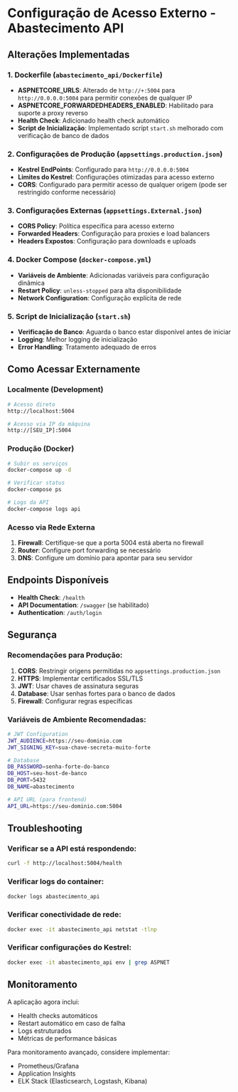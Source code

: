 # Configuração de Acesso Externo - Abastecimento API

## Alterações Implementadas

### 1. Dockerfile (`abastecimento_api/Dockerfile`)
- **ASPNETCORE_URLS**: Alterado de `http://+:5004` para `http://0.0.0.0:5004` para permitir conexões de qualquer IP
- **ASPNETCORE_FORWARDEDHEADERS_ENABLED**: Habilitado para suporte a proxy reverso
- **Health Check**: Adicionado health check automático
- **Script de Inicialização**: Implementado script `start.sh` melhorado com verificação de banco de dados

### 2. Configurações de Produção (`appsettings.production.json`)
- **Kestrel EndPoints**: Configurado para `http://0.0.0.0:5004`
- **Limites do Kestrel**: Configurações otimizadas para acesso externo
- **CORS**: Configurado para permitir acesso de qualquer origem (pode ser restringido conforme necessário)

### 3. Configurações Externas (`appsettings.External.json`)
- **CORS Policy**: Política específica para acesso externo
- **Forwarded Headers**: Configuração para proxies e load balancers
- **Headers Expostos**: Configuração para downloads e uploads

### 4. Docker Compose (`docker-compose.yml`)
- **Variáveis de Ambiente**: Adicionadas variáveis para configuração dinâmica
- **Restart Policy**: `unless-stopped` para alta disponibilidade
- **Network Configuration**: Configuração explícita de rede

### 5. Script de Inicialização (`start.sh`)
- **Verificação de Banco**: Aguarda o banco estar disponível antes de iniciar
- **Logging**: Melhor logging de inicialização
- **Error Handling**: Tratamento adequado de erros

## Como Acessar Externamente

### Localmente (Development)
```bash
# Acesso direto
http://localhost:5004

# Acesso via IP da máquina
http://[SEU_IP]:5004
```

### Produção (Docker)
```bash
# Subir os serviços
docker-compose up -d

# Verificar status
docker-compose ps

# Logs da API
docker-compose logs api
```

### Acesso via Rede Externa
1. **Firewall**: Certifique-se que a porta 5004 está aberta no firewall
2. **Router**: Configure port forwarding se necessário
3. **DNS**: Configure um domínio para apontar para seu servidor

## Endpoints Disponíveis

- **Health Check**: `/health`
- **API Documentation**: `/swagger` (se habilitado)
- **Authentication**: `/auth/login`

## Segurança

### Recomendações para Produção:
1. **CORS**: Restringir origens permitidas no `appsettings.production.json`
2. **HTTPS**: Implementar certificados SSL/TLS
3. **JWT**: Usar chaves de assinatura seguras
4. **Database**: Usar senhas fortes para o banco de dados
5. **Firewall**: Configurar regras específicas

### Variáveis de Ambiente Recomendadas:
```bash
# JWT Configuration
JWT_AUDIENCE=https://seu-dominio.com
JWT_SIGNING_KEY=sua-chave-secreta-muito-forte

# Database
DB_PASSWORD=senha-forte-do-banco
DB_HOST=seu-host-de-banco
DB_PORT=5432
DB_NAME=abastecimento

# API URL (para frontend)
API_URL=https://seu-dominio.com:5004
```

## Troubleshooting

### Verificar se a API está respondendo:
```bash
curl -f http://localhost:5004/health
```

### Verificar logs do container:
```bash
docker logs abastecimento_api
```

### Verificar conectividade de rede:
```bash
docker exec -it abastecimento_api netstat -tlnp
```

### Verificar configurações do Kestrel:
```bash
docker exec -it abastecimento_api env | grep ASPNET
```

## Monitoramento

A aplicação agora inclui:
- Health checks automáticos
- Restart automático em caso de falha
- Logs estruturados
- Métricas de performance básicas

Para monitoramento avançado, considere implementar:
- Prometheus/Grafana
- Application Insights
- ELK Stack (Elasticsearch, Logstash, Kibana)